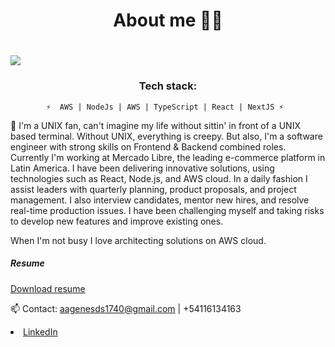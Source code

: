 <h1 align=center>About me 👨‍🦱<h1>
<img src="https://media-exp1.licdn.com/dms/image/C5616AQElyL8BYEXchg/profile-displaybackgroundimage-shrink_350_1400/0/1621916629640?e=1628726400&v=beta&t=-zKGMxcvtumwMdkNGZOu2qtNiz0f8QVetekPiJOskBU" />

<h3 align=center>Tech stack:</h3>

            ⚡  AWS | NodeJs | AWS | TypeScript | React | NextJS ⚡


🔭 I'm a UNIX fan, can't imagine my life without sittin' in front of a UNIX based terminal. Without UNIX, everything is creepy. But also, I'm a software engineer with strong skills on Frontend & Backend combined roles. Currently I'm working at Mercado Libre, the leading e-commerce platform in Latin America. I have been delivering innovative solutions, using technologies such as React, Node.js, and AWS cloud. In a daily fashion I assist leaders with quarterly planning, product proposals, and project management. I also interview candidates, mentor new hires, and resolve real-time production issues. I have been challenging myself and taking risks to develop new features and improve existing ones. 

When I'm not busy I love architecting solutions on AWS cloud.
            
            
<div>
            <h5 class="actions special">Resume</h5>
            <a href="https://drive.google.com/file/d/1xAEQV7Zp756sX9WJ5e-fRmnkRgbwsdiE/view" target="_blank" class="actions special">Download resume</a>
</div>


📫 Contact: 
aagenesds1740@gmail.com | +54116134163 


<li><a href="https://www.linkedin.com/in/agustin-genes-dev/" class="icon brands fa-linkedin-in"><span class="label">LinkedIn</span></a></li>
